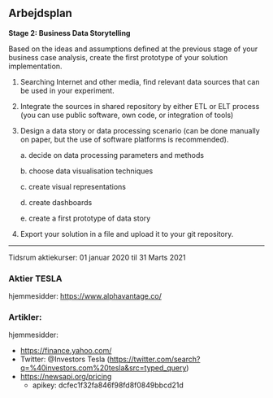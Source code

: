 ## Arbejdsplan

**Stage 2: Business Data Storytelling**

Based on the ideas and assumptions defined at the previous stage of your business case analysis, create the first prototype of your solution implementation.

1. Searching Internet and other media, find relevant data sources that can be used in your experiment.

2. Integrate the sources in shared repository by either ETL or ELT process (you can use public software, own code, or integration of tools)

3. Design a data story or data processing scenario (can be done manually on paper, but the use of software platforms is recommended).

   a. decide on data processing parameters and methods

   b. choose data visualisation techniques

   c. create visual representations

   d. create dashboards

   e. create a first prototype of data story

2. Export your solution in a file and upload it to your git repository.

***

Tidsrum aktiekurser: 01 januar 2020 til 31 Marts 2021

### Aktier **TESLA**

hjemmesidder: https://www.alphavantage.co/


### Artikler:

hjemmesidder: 

* https://finance.yahoo.com/
* Twitter: @Investors Tesla (https://twitter.com/search?q=%40investors.com%20tesla&src=typed_query)
* https://newsapi.org/pricing 
  * apikey: dcfec1f32fa846f98fd8f0849bbcd21d
